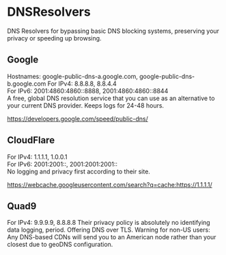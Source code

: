 # DNSResolvers
DNS Resolvers for bypassing basic DNS blocking systems, preserving your privacy or speeding up browsing.


## Google
Hostnames: google-public-dns-a.google.com, google-public-dns-b.google.com
For IPv4: 8.8.8.8, 8.8.4.4    
For IPv6: 2001:4860:4860::8888, 2001:4860:4860::8844    
A free, global DNS resolution service that you can use as an alternative to your current DNS provider.
Keeps logs for 24-48 hours.

https://developers.google.com/speed/public-dns/

## CloudFlare

For IPv4: 1.1.1.1, 1.0.0.1    
For IPv6: 2001:2001::, 2001:2001:2001::    
No logging and privacy first according to their site.

https://webcache.googleusercontent.com/search?q=cache:https://1.1.1.1/

## Quad9
For IPv4: 9.9.9.9, 8.8.8.8
Their privacy policy is absolutely no identifying data logging, period. Offering DNS over TLS. 
Warning for non-US users: Any DNS-based CDNs will send you to an American node rather than your closest due to geoDNS configuration.

